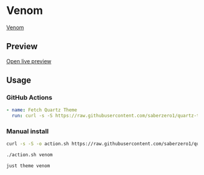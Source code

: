 # Venom

[Venom](#)

## Preview

[Open live preview](https://quartz-themes.github.io/venom/)

## Usage

### GitHub Actions

```yaml
- name: Fetch Quartz Theme
  run: curl -s -S https://raw.githubusercontent.com/saberzero1/quartz-themes/master/action.sh | bash -s -- venom
```

### Manual install

```bash
curl -s -S -o action.sh https://raw.githubusercontent.com/saberzero1/quartz-themes/master/action.sh

./action.sh venom
```

```bash
just theme venom
```
